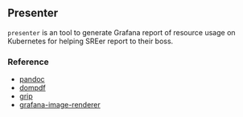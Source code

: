 ## Presenter

`presenter` is an tool to generate Grafana report of resource usage on Kubernetes for helping SREer report to their boss.

### Reference
- [pandoc](https://github.com/jgm/pandoc)
- [dompdf](https://github.com/dompdf/dompdf)
- [grip](https://github.com/joeyespo/grip)
- [grafana-image-renderer](https://grafana.com/grafana/plugins/grafana-image-renderer)